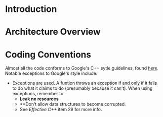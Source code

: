 
Introduction
============



Architecture Overview
=====================




Coding Conventions
==================

Almost all the code conforms to Google's C++ sytle guidelines, found [here](http://google-styleguide.googlecode.com/svn/trunk/cppguide.xml). Notable exceptions to Google's style include:
* Exceptions are used. A funtion throws an exception if and only if it fails to do what it claims to do (presumably because it can't). When using exceptions, remember to:
  * **Leak no resources**
  * **Don't allow data structures to become corrupted.
  * See *Effective C++* item 29 for more info.

